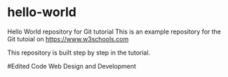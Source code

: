 # hello-world
Hello World repository for Git tutorial
This is an example repository for the Git tutoial on https://www.w3schools.com

This repository is built step by step in the tutorial.

#Edited Code 
Web Design and Development 
